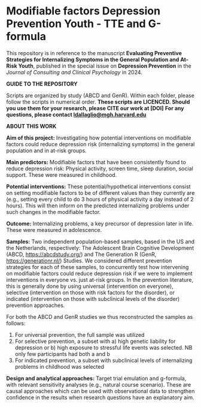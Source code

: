 # Modifiable factors Depression Prevention Youth - TTE and G-formula
This repository is in reference to the manuscript **Evaluating Preventive Strategies for Internalizing Symptoms in the General Population and At-Risk Youth**, published in the special issue on **Depression Prevention** in the *Journal of Consulting and Clinical Psychology* in 2024. 


**GUIDE TO THE REPOSITORY**

Scripts are organized by study (ABCD and GenR). Within each folder, please follow the scripts in numerical order. 
**These scripts are LICENCED. Should you use them for your research, please CITE our work at [DOI]**
**For any questions, please contact ldallaglio@mgh.harvard.edu**


**ABOUT THIS WORK**

**Aim of this project:** Investigating how potential interventions on modifiable factors could reduce depression risk (internalizing symptoms) in the general population and in at-risk groups. 

**Main predictors:** Modifiable factors that have been consistently found to reduce depression risk: Physical activity, screen time, sleep duration, social support. These were measured in childhood.

**Potential interventions:** These potential/hypothetical interventions consist on setting modifiable factors to be of different values than they currently are (e.g., setting every child to do 3 hours of physical activity a day instead of 2 hours). This will then inform on the predicted internalizing problems under such changes in the modifiable factor. 

**Outcome:** Internalizing problems, a key precursor of depression later in life. These were measured in adolescence. 

**Samples:** Two independent population-based samples, based in the US and the Netherlands, respectively: The Adolescent Brain Cognitive Development (ABCD, https://abcdstudy.org/) and The Generation R (GenR, https://generationr.nl/) Studies. 
We considered different prevention strategies for each of these samples, to concurrently test how intervening on modifiable factors could reduce depression risk if we were to implement interventions in everyone vs. just at-risk groups. In the prevention literature, this is generally done by using universal (intervention on everyone), selective (intervention on those with risk factors for the disorder), or indicated (intervention on those with subclinical levels of the disorder) prevention approaches. 

For both the ABCD and GenR studies we thus reconstructed the samples as follows:
1. For universal prevention, the full sample was utilized
2. For selective prevention, a subset with a) high genetic liability for depression or b) high exposure to stressful life events was selected. NB only few participants had both a and b
3. For indicated prevention, a subset with subclinical levels of internalizing problems in childhood was selected

**Design and analytical approaches:** Target trial emulation and g-formula, with relevant sensitivity analyses (e.g., natural course scenario). These are causal approaches which can be used with observational data to strengthen confidence in the results when research questions have an explanatory aim. 



